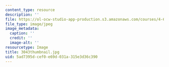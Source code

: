 ```yaml
---
content_type: resource
description: ''
file: https://ol-ocw-studio-app-production.s3.amazonaws.com/courses/4-614-religious-architecture-and-islamic-cultures-fall-2002/5ad7395dcef0e69d031a315e3d36c390_3043thumbnail.jpg
file_type: image/jpeg
image_metadata:
  caption: ''
  credit: ''
  image-alt: ''
resourcetype: Image
title: 3043thumbnail.jpg
uid: 5ad7395d-cef0-e69d-031a-315e3d36c390
---
```

